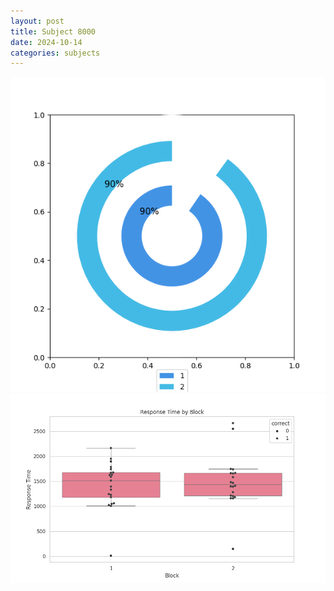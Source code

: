 ```yaml
---
layout: post
title: Subject 8000
date: 2024-10-14
categories: subjects
---
```


![](data/8000/run-13/8000__acc_test.png)
![](data/8000/run-13/8000_rt.png)

